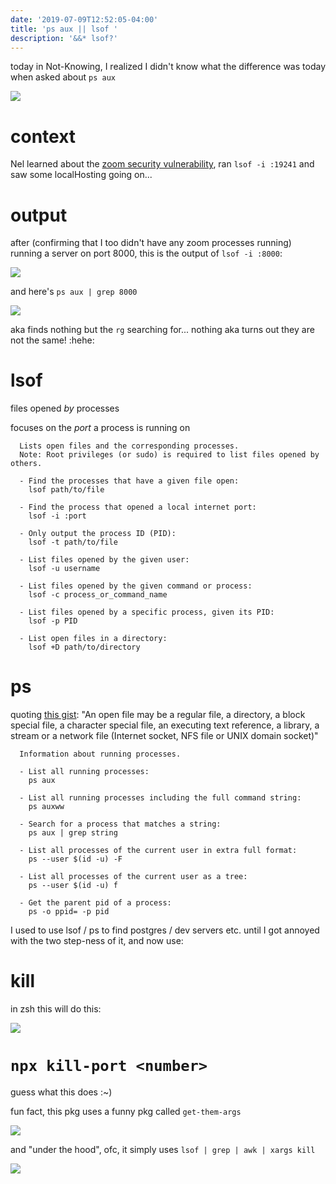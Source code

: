 ```yaml
---
date: '2019-07-09T12:52:05-04:00'
title: 'ps aux || lsof '
description: '&&* lsof?'
---
```

today in Not-Knowing, I realized I didn't know what the difference was today when asked about `ps aux`

![](https://res.cloudinary.com/cloudimgts/image/upload/v1562691024/isoby52atakw0dgzi6dh.jpg)

# context

Nel learned about the [zoom security vulnerability](https://medium.com/@jonathan.leitschuh/zoom-zero-day-4-million-webcams-maybe-an-rce-just-get-them-to-visit-your-website-ac75c83f4ef5), ran `lsof -i :19241` and saw some localHosting going on... 

# output 

after (confirming that I too didn't have any zoom processes running) running a server on port 8000, this is the output of `lsof -i :8000`:

![](https://res.cloudinary.com/cloudimgts/image/upload/v1562692355/fqqbwuci372vvdku3rgz.jpg)

and here's `ps aux | grep 8000`

![](https://res.cloudinary.com/cloudimgts/image/upload/v1562692482/cwuxwmqfnwqlukjxrrey.jpg)

aka finds nothing but the `rg` searching for... nothing aka turns out they are not the same! :hehe: 

# lsof

files opened _by_ processes

focuses on the _port_ a process is running on

```
  Lists open files and the corresponding processes.
  Note: Root privileges (or sudo) is required to list files opened by others.

  - Find the processes that have a given file open:
    lsof path/to/file

  - Find the process that opened a local internet port:
    lsof -i :port

  - Only output the process ID (PID):
    lsof -t path/to/file

  - List files opened by the given user:
    lsof -u username

  - List files opened by the given command or process:
    lsof -c process_or_command_name

  - List files opened by a specific process, given its PID:
    lsof -p PID

  - List open files in a directory:
    lsof +D path/to/directory
```

# ps

quoting [this gist](https://gist.github.com/Integralist/a49df746e2bd30bff047#ps): "An open file may be a regular file, a directory, a block special file, a character special file, an executing text reference, a library, a stream or a network file (Internet socket, NFS file or UNIX domain socket)" 

```
  Information about running processes.

  - List all running processes:
    ps aux

  - List all running processes including the full command string:
    ps auxww

  - Search for a process that matches a string:
    ps aux | grep string

  - List all processes of the current user in extra full format:
    ps --user $(id -u) -F

  - List all processes of the current user as a tree:
    ps --user $(id -u) f

  - Get the parent pid of a process:
    ps -o ppid= -p pid
```

I used to use lsof / ps to find postgres / dev servers etc. until I got annoyed with the two step-ness of it, and now use: 

# kill <tab> 

in zsh this will do this: 

![](https://res.cloudinary.com/cloudimgts/image/upload/v1562693144/p8ygi9fvukpapzulbbh9.jpg)

# `npx kill-port <number>`

guess what this does :~) 

fun fact, this pkg uses a funny pkg called `get-them-args` 

![](https://res.cloudinary.com/cloudimgts/image/upload/v1562693386/j28t4otwgb18cwnj4s8m.jpg)

and "under the hood", ofc, it simply uses `lsof | grep | awk | xargs kill`

![](https://res.cloudinary.com/cloudimgts/image/upload/v1562693483/yyherfnqnqtgustbdeef.jpg)

